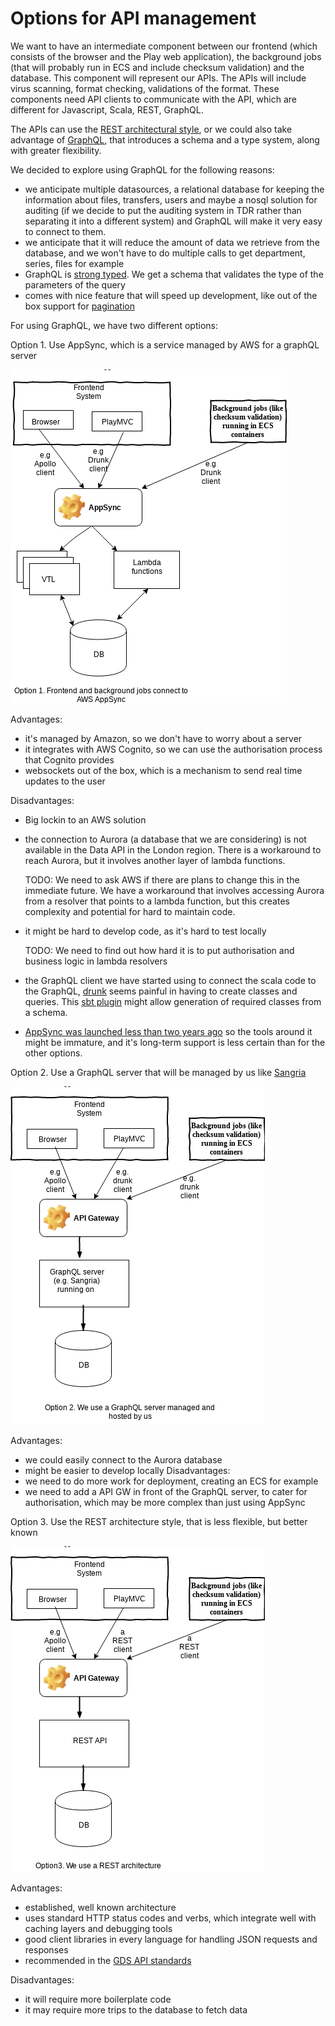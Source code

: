 # Options for API management

We want to have an intermediate component between our frontend (which consists of the browser and the Play web application),
the background jobs (that will probably run in ECS and include checksum validation) and the database. 
This component will represent our APIs. The APIs will include virus scanning, format checking, validations of the format.
These components need API clients to communicate with the API, which are different for Javascript, Scala, REST, GraphQL.

The APIs can use the [REST architectural style](https://en.wikipedia.org/wiki/Representational_state_transfer),
or we could also take advantage of [GraphQL](https://graphql.org/), that introduces a schema and a type system, along 
with greater flexibility.

We decided to explore using GraphQL for the following reasons:
- we anticipate multiple datasources, a relational database for keeping the information about files, transfers, users 
 and maybe a nosql solution for auditing (if we decide to put the auditing system in TDR rather than separating it into 
 a different system) and GraphQL will make it very easy to connect to them. 
- we anticipate that it will reduce the amount of data we retrieve from the database, and we won't have to do
multiple calls to get department, series, files for example
- GraphQL is [strong typed](https://graphql.org/learn/schema/). We get a schema that validates the type of the parameters of the query
- comes with nice feature that will speed up development, like out of the box support for [pagination](https://graphql.org/learn/pagination/)

For using GraphQL, we have two different options:

Option 1. Use AppSync, which is a service managed by AWS for a graphQL server

![appsync](images/AppSync.png "Frontend connects to AWS Appsync")

Advantages:
- it's managed by Amazon, so we don't have to worry about a server
- it integrates with AWS Cognito, so we can use the authorisation process that Cognito provides
- websockets out of the box, which is a mechanism to send real time updates to the user

Disadvantages:
- Big lockin to an AWS solution
- the connection to Aurora (a database that we are considering) is not available in the Data API in the
London region. There is a workaround to reach Aurora, but it involves another layer of lambda functions. 

   TODO: We need to ask AWS if there are plans to change this in the immediate future. We have a
workaround that involves accessing Aurora from a resolver that points to a lambda function, but this
creates complexity and potential for hard to maintain code.
- it might be hard to develop code, as it's hard to test locally

   TODO: We need to find out how hard it is to put authorisation and business logic in lambda
resolvers
- the GraphQL client we have started using to connect the scala code to the GraphQL, [drunk](https://github.com/Jarlakxen/drunk)
seems painful in having to create classes and queries. This [sbt plugin](https://github.com/muuki88/sbt-graphql) might 
allow generation of required classes from a schema.

-  [AppSync was launched less than two years ago](https://aws.amazon.com/blogs/aws/introducing-amazon-appsync/) so the tools around it might be immature, and it's long-term support
 is less certain than for the other options.
 
Option 2. Use a GraphQL server that will be managed by us like [Sangria](https://sangria-graphql.org/)

![graphql](images/GraphQLSelfHosted.png "Frontend connects to a GraphQL server managed by us")

Advantages:
- we could easily connect to the Aurora database
- might be easier to develop locally
Disadvantages:
- we need to do more work for deployment, creating an ECS for example
- we need to add a API GW in front of the GraphQL server, to cater for authorisation, which may be more
complex than just using AppSync

Option 3. Use the REST architecture style, that is less flexible, but better known

![REST](images/REST.png "Frontend connects to a GraphQL server managed by us")

Advantages:
- established, well known architecture
- uses standard HTTP status codes and verbs, which integrate well with caching layers and debugging tools
- good client libraries in every language for handling JSON requests and responses
- recommended in the [GDS API standards](https://www.gov.uk/guidance/gds-api-technical-and-data-standards#use-restful)
 

Disadvantages:
- it will require more boilerplate code
- it may require more trips to the database to fetch data